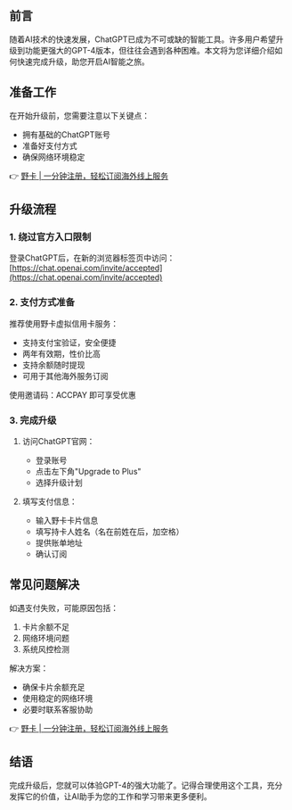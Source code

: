 ## 前言

随着AI技术的快速发展，ChatGPT已成为不可或缺的智能工具。许多用户希望升级到功能更强大的GPT-4版本，但往往会遇到各种困难。本文将为您详细介绍如何快速完成升级，助您开启AI智能之旅。

## 准备工作

在开始升级前，您需要注意以下关键点：

- 拥有基础的ChatGPT账号
- 准备好支付方式
- 确保网络环境稳定

👉 [野卡 | 一分钟注册，轻松订阅海外线上服务](https://bit.ly/bewildcard)

## 升级流程

### 1. 绕过官方入口限制

登录ChatGPT后，在新的浏览器标签页中访问：
[https://chat.openai.com/invite/accepted](https://chat.openai.com/invite/accepted)

### 2. 支付方式准备

推荐使用野卡虚拟信用卡服务：

- 支持支付宝验证，安全便捷
- 两年有效期，性价比高
- 支持余额随时提现
- 可用于其他海外服务订阅

使用邀请码：ACCPAY 即可享受优惠

### 3. 完成升级

1. 访问ChatGPT官网：
   - 登录账号
   - 点击左下角"Upgrade to Plus"
   - 选择升级计划

2. 填写支付信息：
   - 输入野卡卡片信息
   - 填写持卡人姓名（名在前姓在后，加空格）
   - 提供账单地址
   - 确认订阅

## 常见问题解决

如遇支付失败，可能原因包括：

1. 卡片余额不足
2. 网络环境问题
3. 系统风控检测

解决方案：
- 确保卡片余额充足
- 使用稳定的网络环境
- 必要时联系客服协助

👉 [野卡 | 一分钟注册，轻松订阅海外线上服务](https://bit.ly/bewildcard)

## 结语

完成升级后，您就可以体验GPT-4的强大功能了。记得合理使用这个工具，充分发挥它的价值，让AI助手为您的工作和学习带来更多便利。